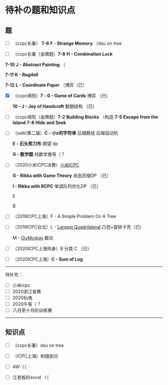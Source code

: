 # 待补の题和知识点

## 题

- [ ]  （ccpc长春） **7-6** **F - Strange Memory** （dsu on tree

- [ ]  （ccpc长春（金牌题）**7-8** **H - Combination Lock**

  **7-10** **J - Abstract Painting** （

  **7-11** **K - Ragdoll**

  **7-12** **L - Coordinate Paper** （博弈（已）

- [x] （ccpc绵阳）**7 - G - Game of Cards** 博弈 （已）

  **10 - J - Joy of Handcraft** 数据结构 （已）

- [ ] （ccpc绵阳（金牌题）**7-2** **Building Blocks** （构造
  **7-5** **Escape from the Island**
  **7-8** **Hide and Seek**
  
- [ ] （saikr第二届）**C - 小x的字符串** 后缀数组 后缀自动机
  
  **E - 石头剪刀布** 期望 dp
  
  **G - 数学题** 纯数学推导（？
  
- [ ] （2020小米ICPC决赛）[小米ICPC](https://ac.nowcoder.com/acm/contest/9328)

  **G - Rikka with Game Theory** 状态压缩DP （已）

  **I - Rikka with RCPC** 单调队列优化DP （已）

  E

  B
  
- [ ] （2019ICPC上海）F - A Simple Problem On A Tree

- [ ] （2019ICPC台北）L - [Largest Quadrilateral](https://codeforces.com/gym/102460/problem/L) 凸包+旋转卡壳（已）

  M - [DivModulo](https://codeforces.com/gym/102460/problem/M) 数论
  
- [ ] （2020ICPC上海热身）B 分类
  C （已）

- [ ] （2020ICPC上海）**C - Sum of Log**



---

待补充：

- [ ] 小米icpc
- [ ] 2020浙江省赛
- [ ] 2020杭电
- [ ] 2020牛客（？
- [ ] 八月至十月的训练赛

----

## 知识点

- [ ] （ccpc长春）dsu on tree

- [ ] （ICPC上海）树链剖分

- [ ] AW（（

- [ ] 江老板的excel （（

  